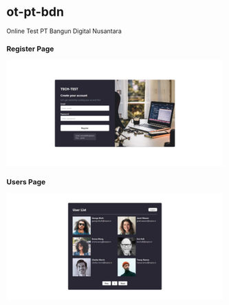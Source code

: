 # ot-pt-bdn
Online Test PT Bangun Digital Nusantara

### Register Page
![Alt text](./pict-1.JPG)

### Users Page
![Alt text](./pict-2.JPG)

